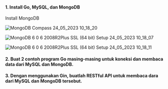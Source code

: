 #### 1. Install Go, MySQL, dan MongoDB
Install MongoDB

![MongoDB Compass 24_05_2023 10_18_20](https://github.com/Afifa9/tekn-cloud-computing/assets/114986359/f041fb84-11a6-43bc-bc95-0c308c773182)

![MongoDB 6 0 6 2008R2Plus SSL (64 bit) Setup 24_05_2023 10_18_07](https://github.com/Afifa9/tekn-cloud-computing/assets/114986359/07b980d6-4832-4bb8-aacf-5719ba41fea4)

![MongoDB 6 0 6 2008R2Plus SSL (64 bit) Setup 24_05_2023 10_18_11](https://github.com/Afifa9/tekn-cloud-computing/assets/114986359/f31f3ebf-17d2-43c7-9781-c1da587ff5d4)

#### 2. Buat 2 contoh program Go masing-masing untuk koneksi dan membaca data dari MySQL dan MongoDB.
#### 3. Dengan menggunakan Gin, buatlah RESTful API untuk membaca dara dari MySQL dan MongoDB tersebut.
